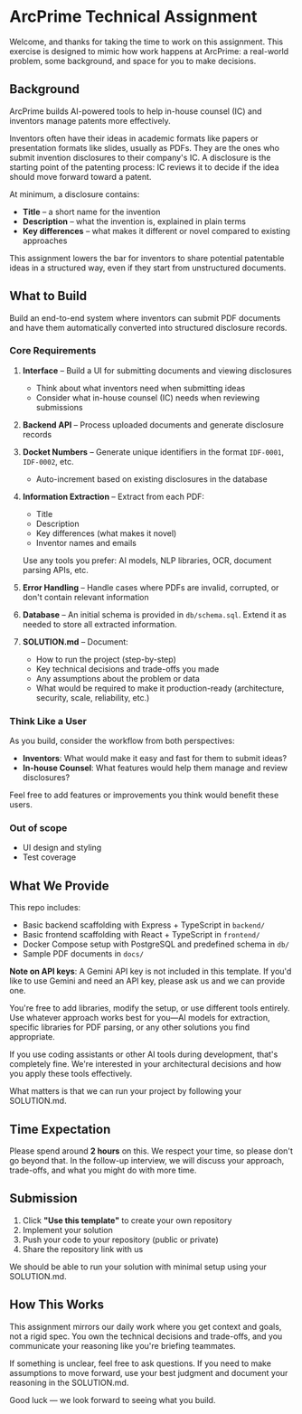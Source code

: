 # ArcPrime Technical Assignment

Welcome, and thanks for taking the time to work on this assignment.
This exercise is designed to mimic how work happens at ArcPrime: a real-world problem, some background, and space for you to make decisions.

## Background

ArcPrime builds AI-powered tools to help in-house counsel (IC) and inventors manage patents more effectively.

Inventors often have their ideas in academic formats like papers or presentation formats like slides, usually as PDFs. They are the ones who submit invention disclosures to their company's IC. A disclosure is the starting point of the patenting process: IC reviews it to decide if the idea should move forward toward a patent.

At minimum, a disclosure contains:

- **Title** – a short name for the invention
- **Description** – what the invention is, explained in plain terms
- **Key differences** – what makes it different or novel compared to existing approaches

This assignment lowers the bar for inventors to share potential patentable ideas in a structured way, even if they start from unstructured documents.

## What to Build

Build an end-to-end system where inventors can submit PDF documents and have them automatically converted into structured disclosure records.

### Core Requirements

1. **Interface** – Build a UI for submitting documents and viewing disclosures

   - Think about what inventors need when submitting ideas
   - Consider what in-house counsel (IC) needs when reviewing submissions

2. **Backend API** – Process uploaded documents and generate disclosure records

3. **Docket Numbers** – Generate unique identifiers in the format `IDF-0001`, `IDF-0002`, etc.

   - Auto-increment based on existing disclosures in the database

4. **Information Extraction** – Extract from each PDF:

   - Title
   - Description
   - Key differences (what makes it novel)
   - Inventor names and emails

   Use any tools you prefer: AI models, NLP libraries, OCR, document parsing APIs, etc.

5. **Error Handling** – Handle cases where PDFs are invalid, corrupted, or don't contain relevant information

6. **Database** – An initial schema is provided in `db/schema.sql`. Extend it as needed to store all extracted information.

7. **SOLUTION.md** – Document:
   - How to run the project (step-by-step)
   - Key technical decisions and trade-offs you made
   - Any assumptions about the problem or data
   - What would be required to make it production-ready (architecture, security, scale, reliability, etc.)

### Think Like a User

As you build, consider the workflow from both perspectives:

- **Inventors**: What would make it easy and fast for them to submit ideas?
- **In-house Counsel**: What features would help them manage and review disclosures?

Feel free to add features or improvements you think would benefit these users.

### Out of scope

- UI design and styling
- Test coverage

## What We Provide

This repo includes:

- Basic backend scaffolding with Express + TypeScript in `backend/`
- Basic frontend scaffolding with React + TypeScript in `frontend/`
- Docker Compose setup with PostgreSQL and predefined schema in `db/`
- Sample PDF documents in `docs/`

**Note on API keys**: A Gemini API key is not included in this template. If you'd like to use Gemini and need an API key, please ask us and we can provide one.

You're free to add libraries, modify the setup, or use different tools entirely. Use whatever approach works best for you—AI models for extraction, specific libraries for PDF parsing, or any other solutions you find appropriate.

If you use coding assistants or other AI tools during development, that's completely fine. We're interested in your architectural decisions and how you apply these tools effectively.

What matters is that we can run your project by following your SOLUTION.md.

## Time Expectation

Please spend around **2 hours** on this. We respect your time, so please don't go beyond that. In the follow-up interview, we will discuss your approach, trade-offs, and what you might do with more time.

## Submission

1. Click **"Use this template"** to create your own repository
2. Implement your solution
3. Push your code to your repository (public or private)
4. Share the repository link with us

We should be able to run your solution with minimal setup using your SOLUTION.md.

## How This Works

This assignment mirrors our daily work where you get context and goals, not a rigid spec. You own the technical decisions and trade-offs, and you communicate your reasoning like you're briefing teammates.

If something is unclear, feel free to ask questions. If you need to make assumptions to move forward, use your best judgment and document your reasoning in the SOLUTION.md.

Good luck — we look forward to seeing what you build.
